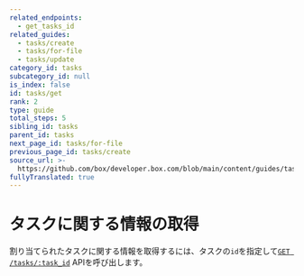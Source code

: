 ```yaml
---
related_endpoints:
  - get_tasks_id
related_guides:
  - tasks/create
  - tasks/for-file
  - tasks/update
category_id: tasks
subcategory_id: null
is_index: false
id: tasks/get
rank: 2
type: guide
total_steps: 5
sibling_id: tasks
parent_id: tasks
next_page_id: tasks/for-file
previous_page_id: tasks/create
source_url: >-
  https://github.com/box/developer.box.com/blob/main/content/guides/tasks/2-get.md
fullyTranslated: true
---
```

# タスクに関する情報の取得

割り当てられたタスクに関する情報を取得するには、タスクの`id`を指定して[`GET /tasks/:task_id`](e://get_tasks_id) APIを呼び出します。

<Samples id="get_tasks_id">

</Samples>
